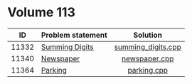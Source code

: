 # Volume 113

|  ID   | Problem statement  |        Solution        |
|:-----:|:-------------------|:----------------------:|
| 11332 | [Summing Digits][] | [summing_digits.cpp][] |
| 11340 | [Newspaper][]      | [newspaper.cpp][]      |
| 11364 | [Parking][]        | [parking.cpp][]        |

[Summing Digits]: http://uva.onlinejudge.org/index.php?option=com_onlinejudge&Itemid=8&category=25&page=show_problem&problem=2307
[Newspaper]:      http://uva.onlinejudge.org/index.php?option=com_onlinejudge&Itemid=8&category=25&page=show_problem&problem=2315
[Parking]:        http://uva.onlinejudge.org/index.php?option=com_onlinejudge&Itemid=8&category=25&page=show_problem&problem=2349


[summing_digits.cpp]: summing_digits.cpp
[newspaper.cpp]:      newspaper.cpp
[parking.cpp]:        parking.cpp
